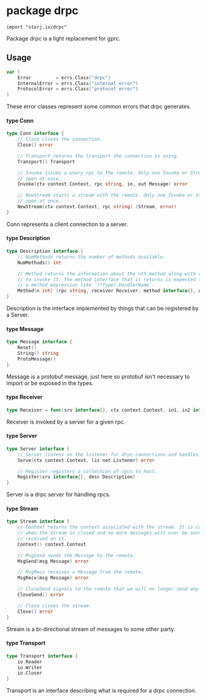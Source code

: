 # package drpc

`import "storj.io/drpc"`

Package drpc is a light replacement for gprc.

## Usage

```go
var (
	Error         = errs.Class("drpc")
	InternalError = errs.Class("internal error")
	ProtocolError = errs.Class("protocol error")
)
```
These error classes represent some common errors that drpc generates.

#### type Conn

```go
type Conn interface {
	// Close closes the connection.
	Close() error

	// Transport returns the transport the connection is using.
	Transport() Transport

	// Invoke issues a unary rpc to the remote. Only one Invoke or Stream may be
	// open at once.
	Invoke(ctx context.Context, rpc string, in, out Message) error

	// NewStream starts a stream with the remote. Only one Invoke or Stream may be
	// open at once.
	NewStream(ctx context.Context, rpc string) (Stream, error)
}
```

Conn represents a client connection to a server.

#### type Description

```go
type Description interface {
	// NumMethods returns the number of methods available.
	NumMethods() int

	// Method returns the information about the nth method along with a handler
	// to invoke it. The method interface that it returns is expected to be
	// a method expression like `(*Type).HandlerName`.
	Method(n int) (rpc string, receiver Receiver, method interface{}, ok bool)
}
```

Description is the interface implemented by things that can be registered by a
Server.

#### type Message

```go
type Message interface {
	Reset()
	String() string
	ProtoMessage()
}
```

Message is a protobuf message, just here so protobuf isn't necessary to import
or be exposed in the types.

#### type Receiver

```go
type Receiver = func(srv interface{}, ctx context.Context, in1, in2 interface{}) (out Message, err error)
```

Receiver is invoked by a server for a given rpc.

#### type Server

```go
type Server interface {
	// Server listens on the listener for drpc connections and handles them.
	Serve(ctx context.Context, lis net.Listener) error

	// Register registers a collection of rpcs to host.
	Register(srv interface{}, desc Description)
}
```

Server is a drpc server for handling rpcs.

#### type Stream

```go
type Stream interface {
	// Context returns the context associated with the stream. It is canceled
	// when the Stream is closed and no more messages will ever be sent or
	// received on it.
	Context() context.Context

	// MsgSend sends the Message to the remote.
	MsgSend(msg Message) error

	// MsgRecv receives a Message from the remote.
	MsgRecv(msg Message) error

	// CloseSend signals to the remote that we will no longer send any messages.
	CloseSend() error

	// Close closes the stream.
	Close() error
}
```

Stream is a bi-directional stream of messages to some other party.

#### type Transport

```go
type Transport interface {
	io.Reader
	io.Writer
	io.Closer
}
```

Transport is an interface describing what is required for a drpc connection.
